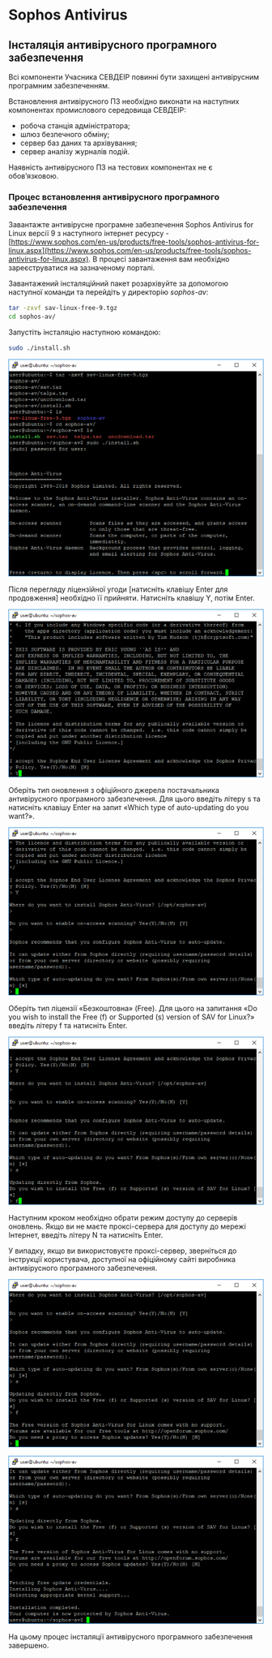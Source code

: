 # Sophos Antivirus

## Інсталяція антивірусного програмного забезпечення

Всі компоненти Учасника СЕВДЕІР повинні бути захищені антивірусним програмним забезпеченням.

Встановлення антивірусного ПЗ необхідно виконати на наступних компонентах промислового середовища СЕВДЕІР:

- робоча станція адміністратора;
- шлюз безпечного обміну;
- сервер баз даних та архівування;
- сервер аналізу журналів подій.

Наявність антивірусного ПЗ на тестових компонентах не є обов’язковою.

### Процес встановлення антивірусного програмного забезпечення

Завантажте антивірусне програмне забезпечення Sophos Antivirus for Linux версії 9 з наступного інтернет ресурсу - [https://www.sophos.com/en-us/products/free-tools/sophos-antivirus-for-linux.aspx](https://www.sophos.com/en-us/products/free-tools/sophos-antivirus-for-linux.aspx). В процесі завантаження вам необхідно зареєструватися на зазначеному порталі.

Завантажений інсталяційний пакет розархівуйте за допомогою наступної команди та перейдіть у директорію *sophos-av*:

```bash
tar -zxvf sav-linux-free-9.tgz
cd sophos-av/
```

Запустіть інсталяцію наступною командою:

```bash
sudo ./install.sh
```

![Встановлення Sophos][trembita-install-sophos-antivirus-0]

Після перегляду ліцензійної угоди [натисніть клавішу Enter для продовження] необхідно її прийняти. Натисніть клавішу Y, потім Enter.

![Встановлення Sophos][trembita-install-sophos-antivirus-1]

Оберіть тип оновлення з офіційного джерела постачальника антивірусного програмного забезпечення. Для цього введіть літеру s та натисніть клавішу Enter на запит «Which type of auto-updating do you want?».

![Встановлення Sophos][trembita-install-sophos-antivirus-2]

Оберіть тип ліцензії «Безкоштовна» (Free). Для цього на запитання «Do you wish to install the Free (f) or Supported (s) version of SAV for Linux?» введіть літеру f та натисніть Enter.

![Встановлення Sophos][trembita-install-sophos-antivirus-3]

Наступним кроком необхідно обрати режим доступу до серверів оновлень. Якщо ви не маєте проксі-сервера для доступу до мережі Інтернет, введіть літеру N та натисніть Enter.

У випадку, якщо ви використовуєте проксі-сервер, зверніться до інструкції користувача, доступної на офіційному сайті виробника антивірусного програмного забезпечення.

![Встановлення Sophos][trembita-install-sophos-antivirus-4]

![Встановлення Sophos][trembita-install-sophos-antivirus-5]

На цьому процес інсталяції антивірусного програмного забезпечення завершено.

[trembita-install-sophos-antivirus-0]: /assets/images/trembita-install-sophos-antivirus-0.png  "Sophos Antivirus"
[trembita-install-sophos-antivirus-1]: /assets/images/trembita-install-sophos-antivirus-1.png  "Sophos Antivirus"
[trembita-install-sophos-antivirus-2]: /assets/images/trembita-install-sophos-antivirus-2.png  "Sophos Antivirus"
[trembita-install-sophos-antivirus-3]: /assets/images/trembita-install-sophos-antivirus-3.png  "Sophos Antivirus"
[trembita-install-sophos-antivirus-4]: /assets/images/trembita-install-sophos-antivirus-4.png  "Sophos Antivirus"
[trembita-install-sophos-antivirus-5]: /assets/images/trembita-install-sophos-antivirus-5.png  "Sophos Antivirus"